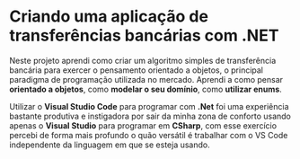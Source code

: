 # Criando uma aplicação de transferências bancárias com .NET 



Neste projeto aprendi como criar um algoritmo simples de transferência bancária para exercer o pensamento orientado a objetos, o principal paradigma de programação utilizada no mercado. Aprendi a como pensar **orientado a objetos**, como **modelar o seu domínio**, como **utilizar enums**.

Utilizar o **Visual Studio Code** para programar com **.Net** foi uma experiência bastante produtiva e instigadora por sair da minha zona de conforto usando apenas o **Visual Studio** para programar em **CSharp**, com esse exercício percebi de forma mais profundo o quão versátil é trabalhar com o VS Code independente da linguagem em que se esteja usando. 